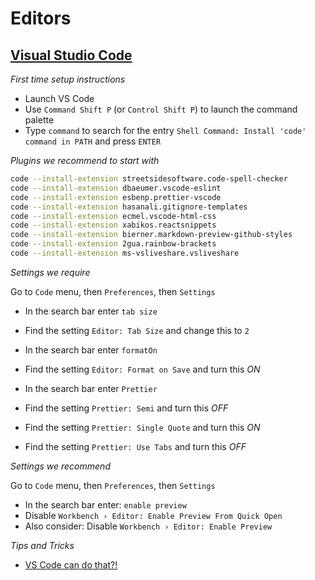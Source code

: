 # Editors

## [Visual Studio Code](https://code.visualstudio.com)

_First time setup instructions_

- Launch VS Code
- Use `Command Shift P` (or `Control Shift P`) to launch the command palette
- Type `command` to search for the entry `Shell Command: Install 'code' command in PATH` and press `ENTER`

_Plugins we recommend to start with_

```sh
code --install-extension streetsidesoftware.code-spell-checker
code --install-extension dbaeumer.vscode-eslint
code --install-extension esbenp.prettier-vscode
code --install-extension hasanali.gitignore-templates
code --install-extension ecmel.vscode-html-css
code --install-extension xabikos.reactsnippets
code --install-extension bierner.markdown-preview-github-styles
code --install-extension 2gua.rainbow-brackets
code --install-extension ms-vsliveshare.vsliveshare
```

_Settings we require_

Go to `Code` menu, then `Preferences`, then `Settings`

- In the search bar enter `tab size`
- Find the setting `Editor: Tab Size` and change this to `2`

- In the search bar enter `formatOn`
- Find the setting `Editor: Format on Save` and turn this _ON_

- In the search bar enter `Prettier`
- Find the setting `Prettier: Semi` and turn this _OFF_
- Find the setting `Prettier: Single Quote` and turn this _ON_
- Find the setting `Prettier: Use Tabs` and turn this _OFF_

_Settings we recommend_

Go to `Code` menu, then `Preferences`, then `Settings`

- In the search bar enter: `enable preview`
- Disable `Workbench › Editor: Enable Preview From Quick Open`
- Also consider: Disable `Workbench › Editor: Enable Preview`

_Tips and Tricks_

- [VS Code can do that?!](https://vscodecandothat.com)

